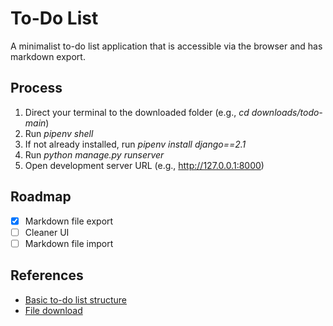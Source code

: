 # To-Do List

A minimalist to-do list application that is accessible via the browser and has markdown export.

## Process

1. Direct your terminal to the downloaded folder (e.g., *cd downloads/todo-main*)
2. Run *pipenv shell*
3. If not already installed, run *pipenv install django==2.1*
4. Run *python manage.py runserver*
5. Open development server URL (e.g., http://127.0.0.1:8000)

## Roadmap

- [x] Markdown file export
- [ ] Cleaner UI
- [ ] Markdown file import

## References

- [Basic to-do list structure](https://youtu.be/ovql0Ui3n_I)
- [File download](https://linuxhint.com/download-the-file-in-django/)
